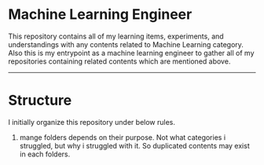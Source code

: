 # Machine Learning Engineer
This repository contains all of my learning items, experiments, and understandings with any contents related to Machine Learning category.
Also this is my entrypoint as a machine learning engineer to gather all of my repositories containing related contents which are mentioned above.

---
# Structure
I initially organize this repository under below rules.
  1. mange folders depends on their purpose. Not what categories i struggled, but why i struggled with it. So duplicated contents may exist in each folders.
